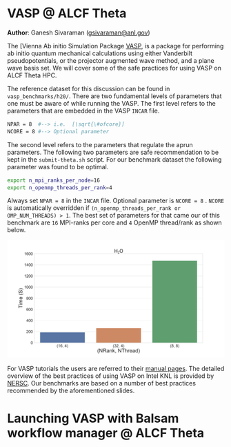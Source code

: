 # VASP @ ALCF Theta 

**Author**: Ganesh Sivaraman (gsivaraman@anl.gov)

The [Vienna Ab initio Simulation Package [VASP], is a package for performing ab initio quantum mechanical calculations using either Vanderbilt pseudopotentials, or the projector augmented wave method, and a plane wave basis set.  We will cover some of the safe practices for using VASP on ALCF Theta HPC. 

The reference dataset for this discussion can be found in `vasp_benchmarks/h20/`. There are two fundamental levels of parameters that one must be aware of while running the VASP. The first level refers to the parameters that are embedded in the VASP `INCAR` file. 

```bash
NPAR = 8  #--> i.e.  [\sqrt{\#ofcore}]
NCORE = 8 #--> Optional parameter 
```

The second level refers to the parameters that regulate the aprun parameters. The following two parameters are safe recommendation to be kept in the  `submit-theta.sh` script. For our benchmark dataset the following parameter was found to be optimal. 

```bash
export n_mpi_ranks_per_node=16
export n_openmp_threads_per_rank=4
```

Always set `NPAR = 8`  in the `INCAR` file. Optional parameter is `NCORE = 8`  . `NCORE` is automatically overridden if `(n_openmp_threads_per_rank or OMP_NUM_THREADS) > 1`.  The best set of parameters for that came our of this benchmark are `16` MPI-ranks per core and  `4` OpenMP thread/rank as shown below.

![Bar plot of the total  run times](vasp_benchmarks/analysis/benchmark.png)


For  VASP tutorials the users are referred to their [manual pages].  The detailed overview of the best practices of using VASP on Intel KNL is provided by [NERSC].  Our benchmarks are based on a number of best practices recommended by the aforementioned slides.


[VASP]: https://en.wikipedia.org/wiki/Vienna_Ab_initio_Simulation_Package
[\sqrt{\#ofcore}]: https://cms.mpi.univie.ac.at/wiki/index.php/NPAR
[manual pages]: http://cms.mpi.univie.ac.at/wiki/index.php/The_VASP_Manual
[NERSC]: https://www.nersc.gov/assets/Uploads/Using-VASP-at-NERSC-20180629.pdf

# Launching VASP with Balsam workflow manager @ ALCF Theta 


